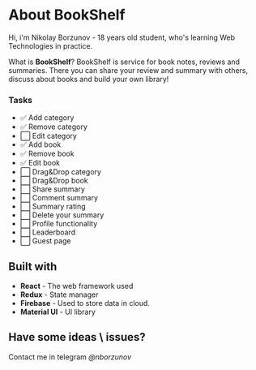 # About BookShelf

Hi, i'm Nikolay Borzunov - 18 years old student, who's learning Web Technologies in practice.

What is **BookShelf**?
BookShelf is service for book notes, reviews and summaries. 
There you can share your review and summary with others, discuss about books and build your own library!

### Tasks
* :white_check_mark: Add category
* :white_check_mark: Remove category
* :white_large_square: Edit category
* :white_check_mark: Add book
* :white_check_mark: Remove book
* :white_check_mark: Edit book
* :white_large_square: Drag&Drop category
* :white_large_square: Drag&Drop book
* :white_large_square: Share summary
* :white_large_square: Comment summary
* :white_large_square: Summary rating
* :white_large_square: Delete your summary
* :white_large_square: Profile functionality
* :white_large_square: Leaderboard
* :white_large_square: Guest page

## Built with
* **React** - The web framework used
* **Redux** - State manager
* **Firebase** - Used to store data in cloud.
* **Material UI** - UI library

## Have some ideas \ issues?
Contact me in telegram *@nborzunov*
